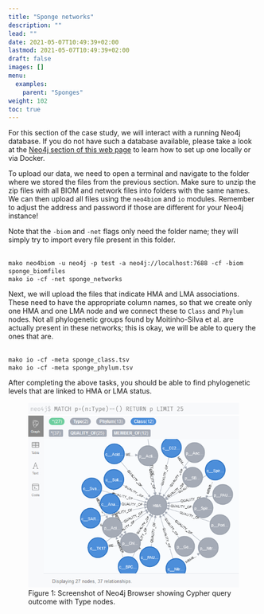 ```yaml
---
title: "Sponge networks"
description: ""
lead: ""
date: 2021-05-07T10:49:39+02:00
lastmod: 2021-05-07T10:49:39+02:00
draft: false
images: []
menu: 
  examples:
    parent: "Sponges"
weight: 102
toc: true
---
```


For this section of the case study, we will interact with a running Neo4j database. If you do not have such a database available, please take a look at the <a href="/neo4j/introduction/intro">Neo4j section of this web page</a> to learn how to set up one locally or via Docker. 

To upload our data, we need to open a terminal and navigate to the folder where we stored the files from the previous section. Make sure to unzip the zip files with all BIOM and network files into folders with the same names. We can then upload all files using the <code>neo4biom</code> and <code>io</code> modules. Remember to adjust the address and password if those are different for your Neo4j instance!

Note that the <code>-biom</code> and <code>-net</code> flags only need the folder name; they will simply try to import every file present in this folder. 

<pre><code>
mako neo4biom -u neo4j -p test -a neo4j://localhost:7688 -cf -biom sponge_biomfiles
mako io -cf -net sponge_networks
</pre></code>

Next, we will upload the files that indicate HMA and LMA associations. These need to have the appropriate column names, so that we create only one HMA and one LMA node and we connect these to <code>Class</code> and <code>Phylum</code> nodes. Not all phylogenetic groups found by Moitinho-Silva et al. are actually present in these networks; this is okay, we will be able to query the ones that are. 

<pre><code>
mako io -cf -meta sponge_class.tsv
mako io -cf -meta sponge_phylum.tsv
</pre></code>

After completing the above tasks, you should be able to find phylogenetic levels that are linked to HMA or LMA status. 

<figure>
  <img src="/images/sponge_type.PNG" alt="Screenshot of Neo4j Browser showing Cypher query outcome with Type nodes." width="600"> 
  <figcaption>Figure 1: Screenshot of Neo4j Browser showing Cypher query outcome with Type nodes.</figcaption>
</figure>

